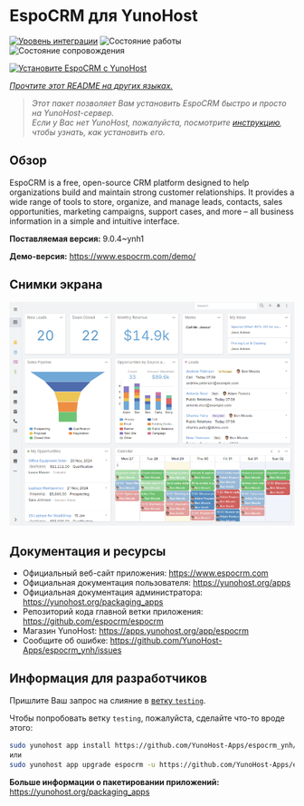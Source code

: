 <!--
Важно: этот README был автоматически сгенерирован <https://github.com/YunoHost/apps/tree/master/tools/readme_generator>
Он НЕ ДОЛЖЕН редактироваться вручную.
-->

# EspoCRM для YunoHost

[![Уровень интеграции](https://apps.yunohost.org/badge/integration/espocrm)](https://ci-apps.yunohost.org/ci/apps/espocrm/)
![Состояние работы](https://apps.yunohost.org/badge/state/espocrm)
![Состояние сопровождения](https://apps.yunohost.org/badge/maintained/espocrm)

[![Установите EspoCRM с YunoHost](https://install-app.yunohost.org/install-with-yunohost.svg)](https://install-app.yunohost.org/?app=espocrm)

*[Прочтите этот README на других языках.](./ALL_README.md)*

> *Этот пакет позволяет Вам установить EspoCRM быстро и просто на YunoHost-сервер.*  
> *Если у Вас нет YunoHost, пожалуйста, посмотрите [инструкцию](https://yunohost.org/install), чтобы узнать, как установить его.*

## Обзор

EspoCRM is a free, open-source CRM platform designed to help organizations build and maintain strong customer relationships. It provides a wide range of tools to store, organize, and manage leads, contacts, sales opportunities, marketing campaigns, support cases, and more – all business information in a simple and intuitive interface.


**Поставляемая версия:** 9.0.4~ynh1

**Демо-версия:** <https://www.espocrm.com/demo/>

## Снимки экрана

![Снимок экрана EspoCRM](./doc/screenshots/screenshot.png)

## Документация и ресурсы

- Официальный веб-сайт приложения: <https://www.espocrm.com>
- Официальная документация пользователя: <https://yunohost.org/apps>
- Официальная документация администратора: <https://yunohost.org/packaging_apps>
- Репозиторий кода главной ветки приложения: <https://github.com/espocrm/espocrm>
- Магазин YunoHost: <https://apps.yunohost.org/app/espocrm>
- Сообщите об ошибке: <https://github.com/YunoHost-Apps/espocrm_ynh/issues>

## Информация для разработчиков

Пришлите Ваш запрос на слияние в [ветку `testing`](https://github.com/YunoHost-Apps/espocrm_ynh/tree/testing).

Чтобы попробовать ветку `testing`, пожалуйста, сделайте что-то вроде этого:

```bash
sudo yunohost app install https://github.com/YunoHost-Apps/espocrm_ynh/tree/testing --debug
или
sudo yunohost app upgrade espocrm -u https://github.com/YunoHost-Apps/espocrm_ynh/tree/testing --debug
```

**Больше информации о пакетировании приложений:** <https://yunohost.org/packaging_apps>
